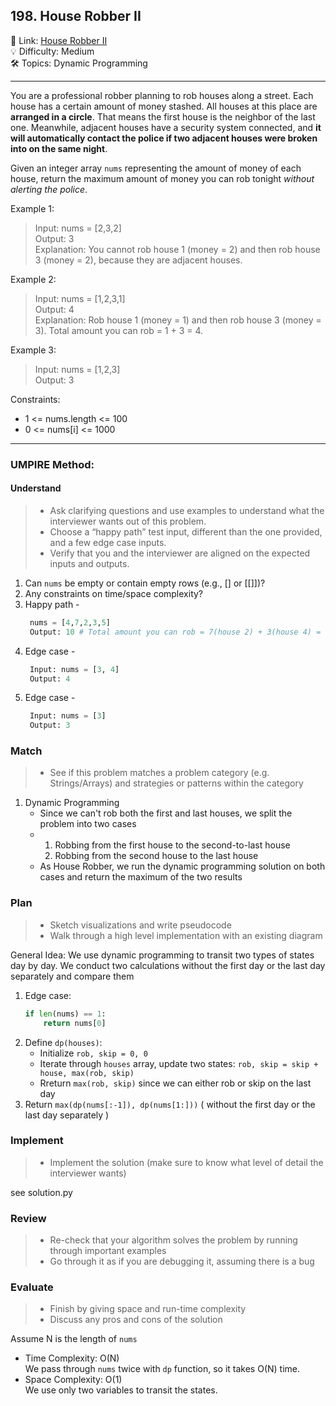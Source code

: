 ## 198. House Robber II
🔗 Link: [House Robber II](https://leetcode.com/problems/house-robber-ii/description/)<br>
💡 Difficulty: Medium<br>
🛠️ Topics: Dynamic Programming<br>

<hr>

You are a professional robber planning to rob houses along a street. Each house has a certain amount of money stashed. All houses at this place are **arranged in a circle**. That means the first house is the neighbor of the last one. Meanwhile, adjacent houses have a security system connected, and **it will automatically contact the police if two adjacent houses were broken into on the same night**.

Given an integer array `nums` representing the amount of money of each house, return the maximum amount of money you can rob tonight *without alerting the police*.<br>

Example 1:<br>

>Input: nums = [2,3,2]<br>
Output: 3<br>
Explanation: You cannot rob house 1 (money = 2) and then rob house 3 (money = 2), because they are adjacent houses.<br>

Example 2:<br>

>Input: nums = [1,2,3,1]<br>
Output: 4<br>
Explanation: Rob house 1 (money = 1) and then rob house 3 (money = 3).
Total amount you can rob = 1 + 3 = 4.<br>

Example 3:<br>

>Input: nums = [1,2,3]<br>
Output: 3<br>


Constraints:<br>

- 1 <= nums.length <= 100
- 0 <= nums[i] <= 1000

<hr>

### UMPIRE Method:
#### Understand

> - Ask clarifying questions and use examples to understand what the interviewer wants out of this problem.
> - Choose a “happy path” test input, different than the one provided, and a few edge case inputs. 
> - Verify that you and the interviewer are aligned on the expected inputs and outputs.
1. Can `nums` be empty or contain empty rows (e.g., [] or [[]])?<br>
2. Any constraints on time/space complexity?<br>
3. Happy path -
   ```python
    nums = [4,7,2,3,5]
    Output: 10 # Total amount you can rob = 7(house 2) + 3(house 4) = 10.
   ```
4. Edge case -
   ```python
    Input: nums = [3, 4]
    Output: 4
   ```
5. Edge case -
   ```python
    Input: nums = [3]
    Output: 3
   ```

### Match
> - See if this problem matches a problem category (e.g. Strings/Arrays) and strategies or patterns within the category
1. Dynamic Programming
   - Since we can't rob both the first and last houses, we split the problem into two cases
   - 1. Robbing from the first house to the second-to-last house
     2. Robbing from the second house to the last house
   - As House Robber, we run the dynamic programming solution on both cases and return the maximum of the two results
   
### Plan
> - Sketch visualizations and write pseudocode
> - Walk through a high level implementation with an existing diagram

General Idea: We use dynamic programming to transit two types of states day by day. We conduct two calculations without the first day or the last day separately and compare them

1) Edge case: 
   ```python
   if len(nums) == 1:
       return nums[0]
2) Define `dp(houses)`:
   - Initialize `rob, skip = 0, 0`
   - Iterate through `houses` array, update two states: `rob, skip = skip + house, max(rob, skip)`
   - Rreturn `max(rob, skip)` since we can either rob or skip on the last day
3) Return `max(dp(nums[:-1]), dp(nums[1:]))` ( without the first day or the last day separately )
   
    
### Implement
> - Implement the solution (make sure to know what level of detail the interviewer wants)

see solution.py

### Review
> - Re-check that your algorithm solves the problem by running through important examples
> - Go through it as if you are debugging it, assuming there is a bug
### Evaluate
> - Finish by giving space and run-time complexity
> - Discuss any pros and cons of the solution

Assume N is the length of `nums`

- Time Complexity: O(N)<br>
  We pass through `nums` twice with `dp` function, so it takes O(N) time. <br>
- Space Complexity: O(1)<br>
  We use only two variables to transit the states.
